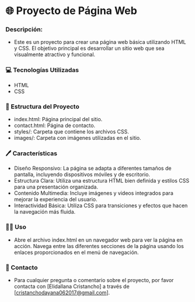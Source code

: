 # 🌐 Proyecto de Página Web
### Descripción:
 - Este es un proyecto para crear una página web básica utilizando HTML y CSS. El objetivo principal es desarrollar un sitio web que sea visualmente atractivo y funcional.
   
### 💻 Tecnologías Utilizadas
 - HTML
 - CSS
   
### 📃 Estructura del Proyecto
 - index.html: Página principal del sitio.
 - contact.html: Página de contacto.
 - styles/: Carpeta que contiene los archivos CSS.
 - images/: Carpeta con imágenes utilizadas en el sitio.

### 🖊️ Características
 - Diseño Responsivo: La página se adapta a diferentes tamaños de pantalla, incluyendo dispositivos móviles y de escritorio.
 - Estructura Clara: Utiliza una estructura HTML bien definida y estilos CSS para una presentación organizada.
 - Contenido Multimedia: Incluye imágenes y videos integrados para mejorar la experiencia del usuario.
 - Interactividad Básica: Utiliza CSS para transiciones y efectos que hacen la navegación más fluida.

### 👩🏻 Uso
 - Abre el archivo index.html en un navegador web para ver la página en acción.
  Navega entre las diferentes secciones de la página usando los enlaces proporcionados en el menú de navegación.

### 📱 Contacto
 - Para cualquier pregunta o comentario sobre el proyecto, por favor contacta con [Elidallana Cristancho] a través de [cristanchodayana062017@gmail.com].
